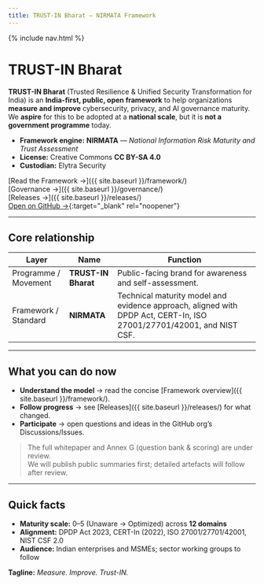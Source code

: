 ```yaml
---
title: TRUST-IN Bharat — NIRMATA Framework
---
```

{% include nav.html %}

# TRUST-IN Bharat

**TRUST-IN Bharat** (Trusted Resilience & Unified Security Transformation for India) is an **India-first, public, open framework** to help organizations **measure and improve** cybersecurity, privacy, and AI governance maturity.  
We **aspire** for this to be adopted at a **national scale**, but it is **not a government programme** today.

- **Framework engine:** **NIRMATA** — *National Information Risk Maturity and Trust Assessment*  
- **License:** Creative Commons **CC BY-SA 4.0**  
- **Custodian:** Elytra Security

[Read the Framework →]({{ site.baseurl }}/framework/)  
[Governance →]({{ site.baseurl }}/governance/)  
[Releases →]({{ site.baseurl }}/releases/)  
[Open on GitHub →](https://github.com/Trust-In-Bharat){:target="_blank" rel="noopener"}

---

## Core relationship

| Layer                | Name                 | Function                                                                                                                 |
|----------------------|----------------------|--------------------------------------------------------------------------------------------------------------------------|
| Programme / Movement | **TRUST-IN Bharat**  | Public-facing brand for awareness and self-assessment.                                                                   |
| Framework / Standard | **NIRMATA**          | Technical maturity model and evidence approach, aligned with DPDP Act, CERT-In, ISO 27001/27701/42001, and NIST CSF.     |

---

## What you can do now

- **Understand the model** → read the concise [Framework overview]({{ site.baseurl }}/framework/).  
- **Follow progress** → see [Releases]({{ site.baseurl }}/releases/) for what changed.  
- **Participate** → open questions and ideas in the GitHub org’s Discussions/Issues.  

> The full whitepaper and Annex G (question bank & scoring) are under review.  
> We will publish public summaries first; detailed artefacts will follow after review.

---

## Quick facts

- **Maturity scale:** 0–5 (Unaware → Optimized) across **12 domains**  
- **Alignment:** DPDP Act 2023, CERT-In (2022), ISO 27001/27701/42001, NIST CSF 2.0  
- **Audience:** Indian enterprises and MSMEs; sector working groups to follow

**Tagline:** *Measure. Improve. Trust-IN.*
